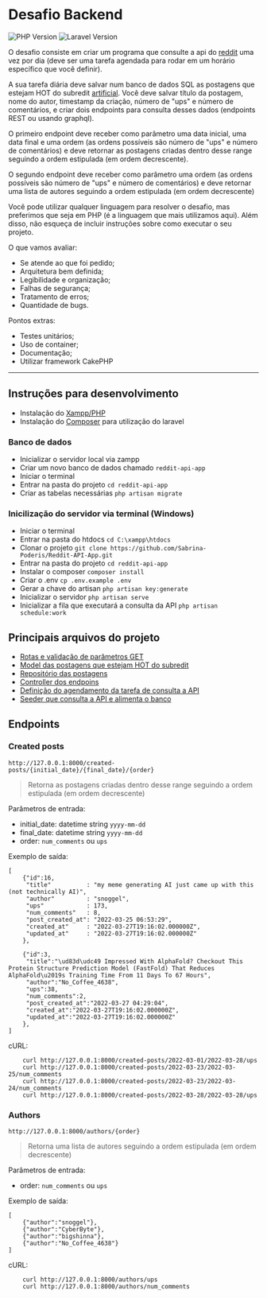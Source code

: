 # Desafio Backend

![PHP Version](https://img.shields.io/badge/7.3-100000?style=for-the-badge&logo=PHP&logoColor=white&labelColor=8780E4&color=FFFFFF)
![Laravel Version](https://img.shields.io/badge/8.75-100000?style=for-the-badge&logo=Laravel&logoColor=white&labelColor=CA4641&color=FFFFFF)

O desafio consiste em criar um programa que consulte a api do [reddit](https://www.reddit.com/dev/api/) uma vez por dia (deve ser uma tarefa agendada para rodar em um horário específico que você definir).

A sua tarefa diária deve salvar num banco de dados SQL as postagens que estejam HOT do subredit [artificial](https://api.reddit.com/r/artificial/hot). Você deve salvar título da postagem, nome do autor, timestamp da criação, número de "ups" e número de comentários, e criar dois endpoints para consulta desses dados (endpoints REST ou usando graphql).

O primeiro endpoint deve receber como parâmetro uma data inicial, uma data final e uma ordem (as ordens possíveis são número de "ups" e número de comentários) e deve retornar as postagens criadas dentro desse range seguindo a ordem estipulada (em ordem decrescente).

O segundo endpoint deve receber como parâmetro uma ordem (as ordens possíveis são número de "ups" e número de comentários) e deve retornar uma lista de autores
seguindo a ordem estipulada (em ordem decrescente)

Você pode utilizar qualquer linguagem para resolver o desafio, mas preferimos que seja em PHP (é a linguagem que mais utilizamos aqui). Além disso, não esqueça de incluir instruções sobre como executar o seu projeto.

O que vamos avaliar:
- Se atende ao que foi pedido;
- Arquitetura bem definida;
- Legibilidade e organização;
- Falhas de segurança;
- Tratamento de erros;
- Quantidade de bugs.

Pontos extras:
- Testes unitários;
- Uso de container;
- Documentação;
- Utilizar framework CakePHP

-----------------------------------

## Instruções para desenvolvimento
- Instalação do [Xampp/PHP](https://sourceforge.net/projects/xampp/files/XAMPP%20Windows/7.3.33/)
- Instalação do [Composer](https://getcomposer.org/download/) para utilização do laravel

### Banco de dados
- Inicializar o servidor local via zampp
- Criar um novo banco de dados chamado `reddit-api-app`
- Iniciar o terminal
- Entrar na pasta do projeto `cd reddit-api-app`
- Criar as tabelas necessárias `php artisan migrate`

### Inicilização do servidor via terminal (Windows)
- Iniciar o terminal
- Entrar na pasta do htdocs `cd C:\xampp\htdocs`
- Clonar o projeto `git clone https://github.com/Sabrina-Poderis/Reddit-API-App.git`
- Entrar na pasta do projeto `cd reddit-api-app`
- Instalar o composer `composer install`
- Criar o .env `cp .env.example .env`
- Gerar a chave do artisan `php artisan key:generate`
- Inicializar o servidor `php artisan serve`
- Inicializar a fila que executará a consulta da API `php artisan schedule:work`

## Principais arquivos do projeto
- [Rotas e validação de parâmetros GET](routes\web.php)
- [Model das postagens que estejam HOT do subredit](app\Models\HotPost.php)
- [Repositório das postagens](app\Repositories\HotPostRepository.php)
- [Controller dos endpoins](app\Http\Controllers\HotPostController.php)
- [Definição do agendamento da tarefa de consulta a API](app\Console\Kernel.php)
- [Seeder que consulta a API e alimenta o banco](database\seeders\HotPostsTableSeeder.php)

## Endpoints

### Created posts
`http://127.0.0.1:8000/created-posts/{initial_date}/{final_date}/{order}`
> Retorna as postagens criadas dentro desse range seguindo a ordem estipulada (em ordem decrescente)

Parâmetros de entrada:
- initial_date: datetime string `yyyy-mm-dd`
- final_date: datetime string `yyyy-mm-dd`
- order: `num_comments` ou `ups` 

Exemplo de saída:

```
[
    {"id":16,
     "title"          : "my meme generating AI just came up with this (not technically AI)",
     "author"         : "snoggel",
     "ups"            : 173,
     "num_comments"   : 8,
     "post_created_at": "2022-03-25 06:53:29",
     "created_at"     : "2022-03-27T19:16:02.000000Z",
     "updated_at"     : "2022-03-27T19:16:02.000000Z"
    },
    
    {"id":3,
     "title":"\ud83d\udc49 Impressed With AlphaFold? Checkout This Protein Structure Prediction Model (FastFold) That Reduces AlphaFold\u2019s Training Time From 11 Days To 67 Hours",
     "author":"No_Coffee_4638",
     "ups":38,
     "num_comments":2,
     "post_created_at":"2022-03-27 04:29:04",
     "created_at":"2022-03-27T19:16:02.000000Z",
     "updated_at":"2022-03-27T19:16:02.000000Z"
    },
]
```

cURL:
```
    curl http://127.0.0.1:8000/created-posts/2022-03-01/2022-03-28/ups
    curl http://127.0.0.1:8000/created-posts/2022-03-23/2022-03-25/num_comments
    curl http://127.0.0.1:8000/created-posts/2022-03-23/2022-03-24/num_comments
    curl http://127.0.0.1:8000/created-posts/2022-03-28/2022-03-28/ups
```

### Authors
`http://127.0.0.1:8000/authors/{order}`
> Retorna uma lista de autores seguindo a ordem estipulada (em ordem decrescente)

Parâmetros de entrada:
- order: `num_comments` ou `ups` 

Exemplo de saída:
```
[
    {"author":"snoggel"},
    {"author":"CyberByte"},
    {"author":"bigshinna"},
    {"author":"No_Coffee_4638"}
]
```

cURL:
```
    curl http://127.0.0.1:8000/authors/ups
    curl http://127.0.0.1:8000/authors/num_comments
```
